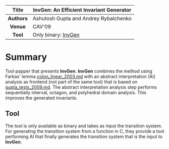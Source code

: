 | **Title**   | InvGen: An Efficient Invariant Generator                                                  |
|:-----------:|-------------------------------------------------------------------------------------------| 
| **Authors** | Ashutosh Gupta and Andrey Rybalchenko                                                     |
| **Venue**   | CAV'09                                                                                    |
| **Tool**    | Only binary: [InvGen](https://www.cse.iitb.ac.in/~akg/invgen/index.html)                  |



# Summary
Tool papper that presents **InvGen**.
**InvGen** combines the method using Farkas' lemma [colon_linear_2003.md](colon_linear_2003.md) with an abstract interpretation 
(AI) analysis as frontend (not part of the same tool) that is based on [gupta_tests_2009.md](gupta_tests_2009.md). 
The abstract interpretation analysis step performs sequentially interval, 
octagon, and polyhedral domain analysis.
This improves the generated invariants.
 
## Tool 
The tool is only available as binary and takes as input the transition system. 
For generating the transition system from a function in C, they provide a tool performing
AI that finally generates the transition system that is the input to **InvGen**.


